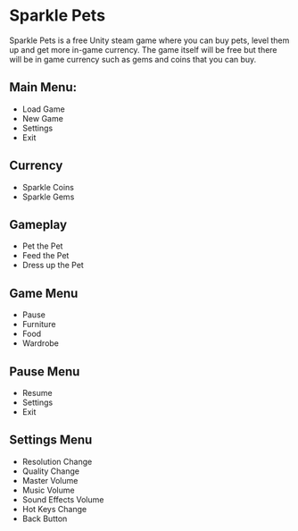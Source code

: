 # Sparkle Pets
Sparkle Pets is a free Unity steam game where you can buy pets, level them up and get more in-game currency. The game itself will be free but there will be in game currency such as gems and coins that you can buy.


## Main Menu:
* Load Game
* New Game
* Settings
* Exit

## Currency
* Sparkle Coins
* Sparkle Gems

## Gameplay
* Pet the Pet
* Feed the Pet
* Dress up the Pet

## Game Menu
* Pause
* Furniture
* Food
* Wardrobe

## Pause Menu
* Resume
* Settings
* Exit

## Settings Menu
* Resolution Change
* Quality Change
* Master Volume
* Music Volume
* Sound Effects Volume
* Hot Keys Change
* Back Button

